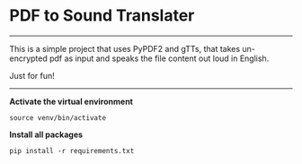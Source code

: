# PDF to Sound Translater

***

This is a simple project that uses PyPDF2 and gTTs, that takes un-encrypted pdf as input and speaks the file content
out loud in English.

Just for fun!




***
**Activate the virtual environment**

``` python3.10
source venv/bin/activate
```

**Install all packages**

```python3.10
pip install -r requirements.txt
```
